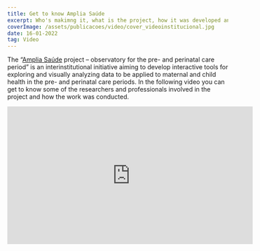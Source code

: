 ```yaml
---
title: Get to know Amplia Saúde
excerpt: Who's makimng it, what is the project, how it was developed and more on this institutional video
coverImage: /assets/publicacoes/video/cover_videoinstitucional.jpg
date: 16-01-2022
tag: Video
---
```


The “[Amplia Saúde](https://bigdata.icict.fiocruz.br/amplia-saude) project – observatory for the pre- and perinatal care period” is an interinstitutional initiative aiming to develop interactive tools for exploring and visually analyzing data to be applied to maternal and child health in the pre- and perinatal care periods. In the following video you can get to know some of the researchers and professionals involved in the project and how the work was conducted.

<iframe width="560" height="315" src="https://www.youtube.com/embed/jBoUanoaOB8" title="YouTube video player" frameborder="0" allow="accelerometer; autoplay; clipboard-write; encrypted-media; gyroscope; picture-in-picture; web-share" allowfullscreen></iframe>
